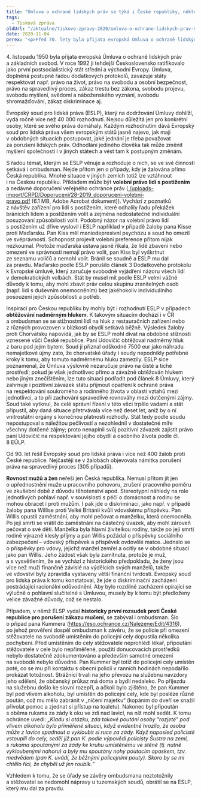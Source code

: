 ```yaml
---
title: "Úmluva o ochraně lidských práv se týká i České republiky, některá témata řeší i ombudsman"
tags:
  - Tisková zpráva
oldUrl: "/aktualne/tiskove-zpravy-2020/umluva-o-ochrane-lidskych-prav-se-tyka-i-ceske-republiky-nektera-temata-resi-i-ombuds"
date: 2020-11-04
perex: "<p>Před 70. lety byla přijata evropská Úmluva o ochraně lidských práv a základních svobod. S tématy souvisejícími se závazky států a s případy možného porušení Úmluvy se setkává i ombudsman.</p>"
---
```


<!-- imported from the old website -->

<p>4. listopadu 1950 byla přijata evropská Úmluva o ochraně lidských práv a základních svobod. V roce 1992 ji tehdejší Československo ratifikovalo jako první postsocialistický stát střední a východní Evropy. Úmluva, doplněná postupně řadou dodatkových protokolů, zavazuje státy respektovat např. právo na život, právo na svobodu a osobní bezpečnost, právo na spravedlivý proces, zákaz trestu bez zákona, svobodu projevu, svobodu myšlení, svědomí a náboženského vyznání, svobodu shromažďování, zákaz diskriminace aj. </p> <p>Evropský soud pro lidská práva (ESLP), který na dodržování Úmluvy dohlíží, vydá ročně více než 40 000 rozhodnutí. Nejsou důležitá jen pro konkrétní osoby, které se svého práva domáhaly. Každým rozhodnutím dává Evropský soud pro lidská práva všem evropským států jasně najevo, jak mají v obdobných situacích postupovat, jaké jednání je třeba považovat za porušení lidských práv. Odhodlání jediného člověka tak může změnit myšlení společnosti i v jiných státech a vést tam k postupným změnám. </p> <p>S řadou témat, kterým se ESLP věnuje a rozhoduje o nich, se ve své činnosti setkává i ombudsman. Nejde přitom jen o případy, kdy je žalována přímo Česká republika. Mnohé situace v jiných zemích totiž lze vztáhnout i na Českou republiku. Příkladem může být <b>volební právo lidí s postižením</b> a nedávné doporučení veřejného ochránce práv (<a title="Otevření do nového okna" href="/uploads-import/CRPD/Doporuceni/28-2019_doporuceni-volebni-pravo.pdf" target="_blank"> /uploads-import/CRPD/Doporuceni/28-2019_doporuceni-volebni-pravo.pdf</a> (6.1 MB, Adobe Acrobat dokument)). Vychází z poznatků z návštěv zařízení pro lidi s postižením, které odhalily řadu překážek bránících lidem s postižením volit a zejména nedostatečné individuální posuzování způsobilosti volit. Podobný názor na volební právo lidí s postižením už dříve vyslovil i ESLP například v případě žaloby pana Kisse proti Maďarsku. Pan Kiss měl maniodepresivní psychózu a soud ho omezil ve svéprávnosti. Schopnost projevit volební preference přitom nijak nezkoumal. Protože maďarská ústava jasně říkala, že lidé zbaveni nebo omezení ve správnosti nemají právo volit, pan Kiss byl vyškrtnut ze seznamu voličů a nemohl volit. Bránil se soudně a ESLP mu dal za pravdu. Maďarsko podle ESLP porušilo článek 3 Dodatkového protokolu k Evropské úmluvě, který zaručuje svobodné vyjádření názoru všech lidí v demokratických volbách. Stát by musel mít podle ESLP velmi vážné důvody k tomu, aby mohl zbavit práv celou skupinu zranitelných osob (např. lidí s duševním onemocněním) bez jakéhokoliv individuálního posouzení jejich způsobilosti a potřeb. </p> <p>Inspirací pro Českou republiku by mohly být i rozhodnutí ESLP v případech <b>obtěžování nadměrným hlukem</b>. K takovým situacím dochází i v ČR a ombudsman se se stížnostmi lidí na hluk z restauračních zařízení nebo z různých provozoven v blízkosti obydlí setkává běžně. Výsledek žaloby proti Chorvatsku napovídá, jak by se ESLP mohl dívat na obdobné stížnosti vznesené vůči České republice. Paní Udovičić obtěžoval nadměrný hluk z baru pod jejím bytem. Soud jí přiznal odškodné 7500 eur jako náhradu nemajetkové újmy zato, že chorvatské úřady i soudy nepodnikly potřebné kroky k tomu, aby tomuto nadměrnému hluku zamezily. ESLP sice poznamenal, že Úmluva výslovně nezaručuje právo na čisté a tiché prostředí; pokud je však jednotlivec přímo a závažně obtěžován hlukem nebo jiným znečištěním, lze tuto situaci podřadit pod článek 8 Úmluvy, který zahrnuje i pozitivní závazek státu přijmout opatření k ochraně práva na respektování soukromého a rodinného života v oblasti vztahů mezi jednotlivci, a to při zachování spravedlivé rovnováhy mezi dotčenými zájmy. Soud také vytknul, že celé správní řízení v této věci trpělo vadami a stát připustil, aby daná situace přetrvávala více než deset let, aniž by o ní vnitrostátní orgány s konečnou platností rozhodly. Stát tedy podle soudu nepostupoval s náležitou pečlivostí a nezohlednil v dostatečné míře všechny dotčené zájmy; proto nenaplnil svůj pozitivní závazek zajistit právo paní Udovičić na respektování jejího obydlí a osobního života podle čl. 8 EÚLP.</p> <p>Od 90. let řešil Evropský soud pro lidská práva i více než 400 žalob proti České republice. Nejčastěji se v žalobách objevovala námitka porušení práva na spravedlivý proces (305 případů).</p> <p><b>Rovnost mužů a žen</b> neřeší jen Česká republika. Nemusí přitom jít jen o upřednostnění muže u pracovního pohovoru, zrušení pracovního poměru ve zkušební době z důvodu těhotenství apod. Stereotypní náhledy na role jednotlivých pohlaví např. v souvislosti s péčí o domácnost a rodinu se mohou obracet i proti mužům. I pak jde o diskriminaci, jako např. v případě žaloby pana Willise proti Velké Británii kvůli vdovskému příspěvku. Pan Willis opustil zaměstnání, aby mohl pečovat o manželku, která onemocněla. Po její smrti se vrátil do zaměstnání na částečný úvazek, aby mohl zároveň pečovat o své děti. Manželka byla hlavní živitelkou rodiny, takže po její smrti rodině výrazně klesly příjmy a pan Willis požádal o příspěvky sociálního zabezpečení – vdovský příspěvek a příspěvek ovdovělé matce. Jednalo se o příspěvky pro vdovy, jejichž manžel zemřel a ocitly se v obdobné situaci jako pan Willis. Jeho žádost však byla zamítnuta, protože je muž, a s vysvětlením, že se vychází z historického předpokladu, že ženy jsou více než muži finančně závislé na výdělcích svých manželů, takže ve vdovství byly zpravidla vystaveny větší finanční tvrdosti. Evropský soud pro lidská práva k tomu konstatoval, že jde o diskriminační zacházení postrádající racionální odůvodnění. Aby bylo rozdílné zacházení opírající se výlučně o pohlavní slučitelné s Úmluvou, musely by k tomu být předloženy velice závažné důvody, což se nestalo.</p> <p>Případem, v němž ELSP vydal <b>historicky první rozsudek proti České republice pro porušení zákazu mučení</b>, se zabýval i ombudsman. Šlo o případ pana Kummera (<a href="https://eso.ochrance.cz/Nalezene/Edit/4316" target="_blank">https://eso.ochrance.cz/Nalezene/Edit/4316</a>), po jehož prověření dospěl ombudsman k závěru, že se policie při omezení stěžovatele na svobodě umístěním do policejní cely dopustila několika pochybení. Před umístěním do cely stěžovatele neprohlédl lékař, připoutání stěžovatele v cele bylo nepřiměřené, použití donucovacích prostředků nebylo dostatečně zdokumentováno a především samotné omezení na svobodě nebylo důvodné. Pan Kummer byl totiž do policejní cely umístěn poté, co se mu při kontaktu s obecní policií v ranních hodinách nepodařilo prokázat totožnost. Strážníci trvali na jeho převozu na služebnu navzdory jeho sdělení, že občanský průkaz má doma a bydlí nedaleko. Po příjezdu na služebnu došlo ke slovní rozepři, a ačkoli bylo zjištěno, že pan Kummer byl pod vlivem alkoholu, byl umístěn do policejní cely, kde byl posléze různě poután, což mu mělo zabránit v „ničení majetku“ (kopáním do dveří se snažil přivolat pomoc a zjednat si přístup na toaletu). Nakonec byl připoután s oběma rukama za zády k oku ve zdi nad lavicí, na níž mohl sedět. K tomu ochránce uvedl:<i> „Kladu si otázku, zda takové poutání osoby &quot;rozjeté&quot; pod vlivem alkoholu bylo přiměřené situaci, když evidentně hrozilo, že osoba může z lavice spadnout a vykloubit si ruce za zády. Když naposled policisté vstoupili do cely, seděl již pan K. podle výpovědi policisty Šustra na zemi, s rukama spoutanými za zády ke kruhu umístěnému ve stěně (tj. nutně vykloubenými nahoru) a byly mu spoutány nohy poutacím opaskem, tzv. medvědem (pan K. uvádí, že běžnými policejními pouty). Skoro by se mi chtělo říci, že chyběl už jen roubík.“</i></p> Vzhledem k tomu, že se úřady se závěry ombudsmana neztotožnily a stěžovatel se nedomohl nápravy u tuzemských soudů, obrátil se na ESLP, který mu dal za pravdu.
